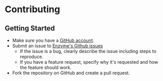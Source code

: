 # Contributing

## Getting Started

- Make sure you have a [GitHub account](https://github.com/signup/free). 
- Submit an issue to [Enzyme's Github issues](https://github.com/blockxlabs/enzyme/issues) 
  - If the issue is a bug, clearly describe the issue including steps to reproduce.
  - If you have a feature request, specify why it's requested and how the feature should work.
- Fork the repository on GitHub and create a pull request.
